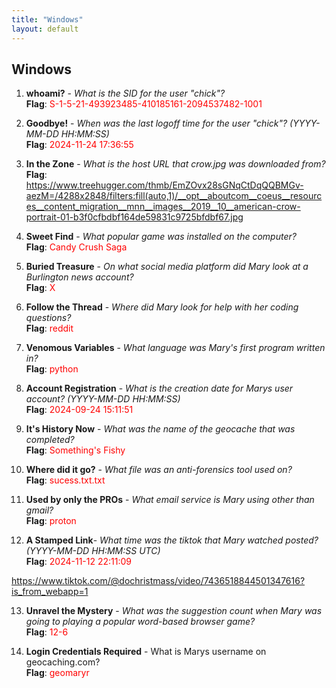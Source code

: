```yaml
---
title: "Windows"
layout: default
---
```


<h2>Windows</h2>

1. **whoami?** - _What is the SID for the user "chick"?_  
  **Flag**: <span style="color:red">S-1-5-21-493923485-410185161-2094537482-1001</span>  

2. **Goodbye!** - _When was the last logoff time for the user "chick"? (YYYY-MM-DD HH:MM:SS)_  
  **Flag**: <span style="color:red">2024-11-24 17:36:55</span>  

3. **In the Zone** -  _What is the host URL that crow.jpg was downloaded from?_  
  **Flag**: <span style="color:red">https://www.treehugger.com/thmb/EmZOvx28sGNqCtDqQQBMGv-aezM=/4288x2848/filters:fill(auto,1)/__opt__aboutcom__coeus__resources__content_migration__mnn__images__2019__10__american-crow-portrait-01-b3f0cfbdbf164de59831c9725bfdbf67.jpg</span>  

4. **Sweet Find** - _What popular game was installed on the computer?_  
  **Flag**: <span style="color:red">Candy Crush Saga</span>  

5. **Buried Treasure** - _On what social media platform did Mary look at a Burlington news account?_  
  **Flag**: <span style="color:red">X</span>  

6. **Follow the Thread** - _Where did Mary look for help with her coding questions?_  
  **Flag**: <span style="color:red">reddit</span>  

7. **Venomous Variables** - _What language was Mary's first program written in?_  
  **Flag**: <span style="color:red">python</span>  

8. **Account Registration** - _What is the creation date for Marys user account? (YYYY-MM-DD HH:MM:SS)_  
  **Flag**: <span style="color:red">2024-09-24 15:11:51</span>  

9. **It's History Now** - _What was the name of the geocache that was completed?_  
  **Flag**: <span style="color:red">Something's Fishy</span>  

10. **Where did it go?** - _What file was an anti-forensics tool used on?_  
  **Flag**:  <span style="color:red">sucess.txt.txt</span>  

11. **Used by only the PROs** - _What email service is Mary using other than gmail?_  
  **Flag**: <span style="color:red">proton</span>  

12. **A Stamped Link**- _What time was the tiktok that Mary watched posted? (YYYY-MM-DD HH:MM:SS UTC)_   
  **Flag**: <span style="color:red">2024-11-12 22:11:09</span>  
  
  https://www.tiktok.com/@dochristmass/video/7436518844501347616?is_from_webapp=1

13. **Unravel the Mystery** - _What was the suggestion count when Mary was going to playing a popular word-based browser game?_  
  **Flag**: <span style="color:red">12-6</span>  


14. **Login Credentials Required** - What is Marys username on geocaching.com?  
  **Flag**:  <span style="color:red">geomaryr</span>  

